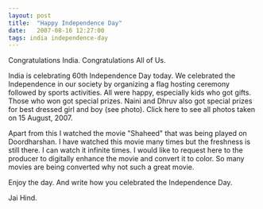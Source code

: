 ```yaml
---
layout: post
title:  "Happy Independence Day"
date:   2007-08-16 12:27:00
tags: india independence-day
---
```

Congratulations India. Congratulations All of Us.

India is celebrating 60th Independence Day today. We celebrated the Independence in our society by organizing a flag hosting ceremony followed by sports activities. All were happy, especially kids who got gifts. Those who won got special prizes. Naini and Dhruv also got special prizes for best dressed girl and boy (see photo). Click here to see all photos taken on 15 August, 2007.

Apart from this I watched the movie "Shaheed" that was being played on Doordharshan. I have watched this movie many times but the freshness is still there. I can watch it infinite times. I would like to request here to the producer to digitally enhance the movie and convert it to color. So many movies are being converted why not such a great movie.

Enjoy the day. And write how you celebrated the Independence Day.

Jai Hind.
